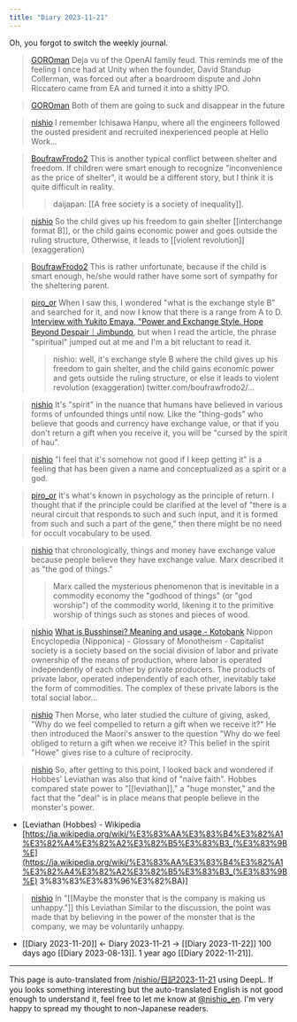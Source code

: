 ```yaml
---
title: "Diary 2023-11-21"
---
```



Oh, you forgot to switch the weekly journal.



> [GOROman](https://twitter.com/GOROman/status/1726490372539584928) Deja vu of the OpenAI family feud. This reminds me of the feeling I once had at Unity when the founder, David Standup Collerman, was forced out after a boardroom dispute and John Riccatero came from EA and turned it into a shitty IPO.

> [GOROman](https://twitter.com/GOROman/status/1726490590349779163) Both of them are going to suck and disappear in the future

> [nishio](https://twitter.com/nishio/status/1726643327276347658) I remember Ichisawa Hanpu, where all the engineers followed the ousted president and recruited inexperienced people at Hello Work...



> [BoufrawFrodo2](https://twitter.com/BoufrawFrodo2/status/1726642233460642069) This is another typical conflict between shelter and freedom. If children were smart enough to recognize "inconvenience as the price of shelter", it would be a different story, but I think it is quite difficult in reality.
>  >daijapan: [[A free society is a society of inequality]].

> [nishio](https://twitter.com/nishio/status/1726644264288104814) So the child gives up his freedom to gain shelter [[interchange format B]], or the child gains economic power and goes outside the ruling structure, Otherwise, it leads to [[violent revolution]] (exaggeration)

> [BoufrawFrodo2](https://twitter.com/BoufrawFrodo2/status/1726645104499380551) This is rather unfortunate, because if the child is smart enough, he/she would rather have some sort of sympathy for the sheltering parent.


> [piro_or](https://twitter.com/piro_or/status/1726645968245084613) When I saw this, I wondered "what is the exchange style B" and searched for it, and now I know that there is a range from A to D. [Interview with Yukito Emaya, "Power and Exchange Style. Hope Beyond Despair｜Jimbundo](https://book.asahi.com/jinbun/article/14748689), but when I read the article, the phrase "spiritual" jumped out at me and I'm a bit reluctant to read it.
>  >nishio: well, it's exchange style B where the child gives up his freedom to gain shelter, and the child gains economic power and gets outside the ruling structure, or else it leads to violent revolution (exaggeration) twitter.com/boufrawfrodo2/...

> [nishio](https://twitter.com/nishio/status/1726771717144801429) It's "spirit" in the nuance that humans have believed in various forms of unfounded things until now. Like the "thing-gods" who believe that goods and currency have exchange value, or that if you don't return a gift when you receive it, you will be "cursed by the spirit of hau".

> [nishio](https://twitter.com/nishio/status/1726772304221454571) "I feel that it's somehow not good if I keep getting it" is a feeling that has been given a name and conceptualized as a spirit or a god.

> [piro_or](https://twitter.com/piro_or/status/1726775990825976175) It's what's known in psychology as the principle of return.
>  I thought that if the principle could be clarified at the level of "there is a neural circuit that responds to such and such input, and it is formed from such and such a part of the gene," then there might be no need for occult vocabulary to be used.





> [nishio](https://twitter.com/nishio/status/1726773961256796657/quick_promote_web/intro) that chronologically, things and money have exchange value because people believe they have exchange value. Marx described it as "the god of things."
>
>  > Marx called the mysterious phenomenon that is inevitable in a commodity economy the "godhood of things" (or "god worship") of the commodity world, likening it to the primitive worship of things such as stones and pieces of wood.

> [nishio](https://twitter.com/nishio/status/1726774118484492440) [What is Busshinsei? Meaning and usage - Kotobank](https://kotobank.jp/word/%E7%89%A9%E7%A5%9E%E6%80%A7-125191)
>  Nippon Encyclopedia (Nipponica) - Glossary of Monotheism - Capitalist society is a society based on the social division of labor and private ownership of the means of production, where labor is operated independently of each other by private producers. The products of private labor, operated independently of each other, inevitably take the form of commodities. The complex of these private labors is the total social labor...

> [nishio](https://twitter.com/nishio/status/1726775575958986808) Then Morse, who later studied the culture of giving, asked, "Why do we feel compelled to return a gift when we receive it?" He then introduced the Maori's answer to the question "Why do we feel obliged to return a gift when we receive it? This belief in the spirit "Howe" gives rise to a culture of reciprocity.

> [nishio](https://twitter.com/nishio/status/1726777165323415692) So, after getting to this point, I looked back and wondered if Hobbes' Leviathan was also that kind of "naive faith". Hobbes compared state power to "[[leviathan]]," a "huge monster," and the fact that the "deal" is in place means that people believe in the monster's power.
- [Leviathan (Hobbes) - Wikipedia [https://ja.wikipedia.org/wiki/%E3%83%AA%E3%83%B4%E3%82%A1%E3%82%A4%E3%82%A2%E3%82%B5%E3%83%B3_(%E3%83%9B%E](https://ja.wikipedia.org/wiki/%E3%83%AA%E3%83%B4%E3%82%A1%E3%82%A4%E3%82%A2%E3%82%B5%E3%83%B3_(%E3%83%9B%E) 3%83%83%E3%83%96%E3%82%BA)]

> [nishio](https://twitter.com/nishio/status/1726799391825289449) In "[[Maybe the monster that is the company is making us unhappy."]] this Leviathan Similar to the discussion, the point was made that by believing in the power of the monster that is the company, we may be voluntarily unhappy.

- [[Diary 2023-11-20]] ← Diary 2023-11-21 → [[Diary 2023-11-22]]
100 days ago [[Diary 2023-08-13]].
1 year ago [[Diary 2022-11-21]].
---
This page is auto-translated from [/nishio/日記2023-11-21](https://scrapbox.io/nishio/日記2023-11-21) using DeepL. If you looks something interesting but the auto-translated English is not good enough to understand it, feel free to let me know at [@nishio_en](https://twitter.com/nishio_en). I'm very happy to spread my thought to non-Japanese readers.